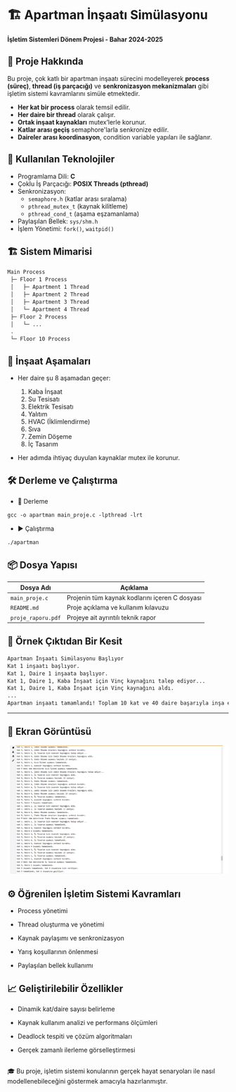 # 🏗️ Apartman İnşaatı Simülasyonu

**İşletim Sistemleri Dönem Projesi - Bahar 2024-2025**  

## 📌 Proje Hakkında

Bu proje, çok katlı bir apartman inşaatı sürecini modelleyerek **process (süreç)**, **thread (iş parçacığı)** ve **senkronizasyon mekanizmaları** gibi işletim sistemi kavramlarını simüle etmektedir.

- **Her kat bir process** olarak temsil edilir.
- **Her daire bir thread** olarak çalışır.
- **Ortak inşaat kaynakları** mutex’lerle korunur.
- **Katlar arası geçiş** semaphore'larla senkronize edilir.
- **Daireler arası koordinasyon**, condition variable yapıları ile sağlanır.

## 🧠 Kullanılan Teknolojiler

- Programlama Dili: **C**
- Çoklu İş Parçacığı: **POSIX Threads (pthread)**
- Senkronizasyon:
  - `semaphore.h` (katlar arası sıralama)
  - `pthread_mutex_t` (kaynak kilitleme)
  - `pthread_cond_t` (aşama eşzamanlama)
- Paylaşılan Bellek: `sys/shm.h`
- İşlem Yönetimi: `fork()`, `waitpid()`

## 🏗️ Sistem Mimarisi

```txt
Main Process
 ├─ Floor 1 Process
 │   ├─ Apartment 1 Thread
 │   ├─ Apartment 2 Thread
 │   ├─ Apartment 3 Thread
 │   └─ Apartment 4 Thread
 ├─ Floor 2 Process
 │   └─ ...
 .
 └─ Floor 10 Process
```

## 🔁 İnşaat Aşamaları

- Her daire şu 8 aşamadan geçer:
    1. Kaba İnşaat
    2. Su Tesisatı
    3. Elektrik Tesisatı
    4. Yalıtım
    5. HVAC (İklimlendirme)
    6. Sıva
    7. Zemin Döşeme
    8. İç Tasarım

- Her adımda ihtiyaç duyulan kaynaklar mutex ile korunur.

## 🛠️ Derleme ve Çalıştırma
- 🔧 Derleme
```txt
gcc -o apartman main_proje.c -lpthread -lrt
```
- ▶️ Çalıştırma
```txt
./apartman
```
## 📦 Dosya Yapısı
| Dosya Adı          | Açıklama                                       |
| ------------------ | ---------------------------------------------- |
| `main_proje.c`     | Projenin tüm kaynak kodlarını içeren C dosyası |
| `README.md`        | Proje açıklama ve kullanım kılavuzu            |
| `proje_raporu.pdf` | Projeye ait ayrıntılı teknik rapor             |

## 🧪 Örnek Çıktıdan Bir Kesit
```txt
Apartman İnşaatı Simülasyonu Başlıyor
Kat 1 inşaatı başlıyor.
Kat 1, Daire 1 inşaata başlıyor.
Kat 1, Daire 1, Kaba İnşaat için Vinç kaynağını talep ediyor...
Kat 1, Daire 1, Kaba İnşaat için Vinç kaynağını aldı.
...
Apartman inşaatı tamamlandı! Toplam 10 kat ve 40 daire başarıyla inşa edildi.
```
---
## 📸 Ekran Görüntüsü
<img src="https://github.com/ncrim7/Multi-Storey-Apartment-Building-Construction/blob/main/img.png" width="1000px" height="auto">


## ⚙️ Öğrenilen İşletim Sistemi Kavramları
- Process yönetimi

- Thread oluşturma ve yönetimi

- Kaynak paylaşımı ve senkronizasyon

- Yarış koşullarının önlenmesi

- Paylaşılan bellek kullanımı

## 📈 Geliştirilebilir Özellikler
- Dinamik kat/daire sayısı belirleme

- Kaynak kullanım analizi ve performans ölçümleri

- Deadlock tespiti ve çözüm algoritmaları

- Gerçek zamanlı ilerleme görselleştirmesi

##

🎓 Bu proje, işletim sistemi konularının gerçek hayat senaryoları ile nasıl modellenebileceğini göstermek amacıyla hazırlanmıştır.
